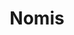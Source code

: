 ---
facebook: https://facebook.com/nomissolutions
linkedin: https://linkedin.com/company/nomis-solutions
logohandle: nomissolutions
sort: nomis
title: Nomis
twitter: https://x.com/nomis_solutions
website: https://www.nomissolutions.com/
---